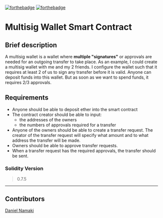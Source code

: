 [![forthebadge](https://forthebadge.com/images/badges/built-with-love.svg)](https://forthebadge.com)
[![forthebadge](https://forthebadge.com/images/badges/check-it-out.svg)](https://forthebadge.com)

# Multisig Wallet Smart Contract

## Brief description
A multisig wallet is a wallet where **multiple "signatures"** or approvals are needed for an outgoing transfer to take place. As an example, I could create a multisig wallet with me and my 2 friends. I configure the wallet such that it requires at least 2 of us to sign any transfer before it is valid. Anyone can deposit funds into this wallet. But as soon as we want to spend funds, it requires 2/3 approvals.

## Requirements
- Anyone should be able to deposit ether into the smart contract
- The contract creator should be able to input:
  - the addresses of the owners 
  - the numbers of approvals required for a transfer 
- Anyone of the owners should be able to create a transfer request. The creator of the transfer request will specify what amount and to what address the transfer will be made.
- Owners should be able to approve transfer requests.
- When a transfer request has the required approvals, the transfer should be sent. 

### Solidity Version
> 0.7.5

---

## Contributors
[Daniel Namaki](https://www.github.com/NamaWho)
